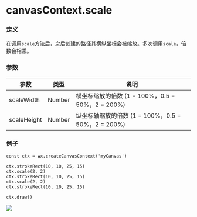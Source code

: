 <!-- https://developers.weixin.qq.com/miniprogram/dev/api/canvas/scale.html -->

canvasContext.scale
===================

### 定义

在调用`scale`方法后，之后创建的路径其横纵坐标会被缩放。多次调用`scale`，倍数会相乘。

### 参数

  参数          |  类型     |  说明                                      
----------------|-----------|--------------------------------------------
  scaleWidth    |  Number   |横坐标缩放的倍数 (1 = 100%，0.5 = 50%，2 = 200%)
  scaleHeight   |  Number   |纵坐标轴缩放的倍数 (1 = 100%，0.5 = 50%，2 = 200%)

### 例子

    const ctx = wx.createCanvasContext('myCanvas')
    
    ctx.strokeRect(10, 10, 25, 15)
    ctx.scale(2, 2)
    ctx.strokeRect(10, 10, 25, 15)
    ctx.scale(2, 2)
    ctx.strokeRect(10, 10, 25, 15)
    
    ctx.draw()
    

![](https://developers.weixin.qq.com/miniprogram/dev/image/canvas/scale.png)
